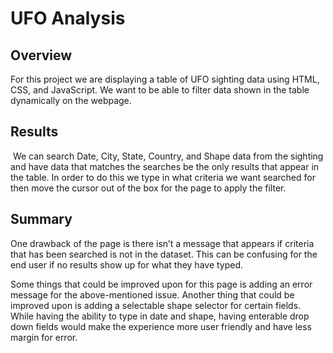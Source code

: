 # UFO Analysis

## Overview

For this project we are displaying a table of UFO sighting data using HTML, CSS, and JavaScript. We want to be able to filter data shown in the table dynamically on the webpage.


## Results
<image>
We can search Date, City, State, Country, and Shape data from the sighting and have data that matches the searches be the only results that appear in the table. In order to do this we type in what criteria we want searched for then move the cursor out of the box for the page to apply the filter.
<image>

## Summary
	
One drawback of the page is there isn’t a message that appears if criteria that has been searched is not in the dataset. This can be confusing for the end user if no results show up for what they have typed.

Some things that could be improved upon for this page is adding an error message for the above-mentioned issue. Another thing that could be improved upon is adding a selectable shape selector for certain fields. While having the ability to type in date and shape, having enterable drop down fields would make the experience more user friendly and have less margin for error.
